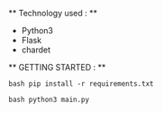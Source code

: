 ** Technology used : **
- Python3
- Flask
- chardet

** GETTING STARTED : **

`bash
pip install -r requirements.txt
`

`bash
python3 main.py
`
